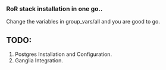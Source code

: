 ### RoR stack installation in one go.. 

Change the variables in group_vars/all  and you are good to go.

## TODO:
  1. Postgres Installation and Configuration.
  2. Ganglia Integration.